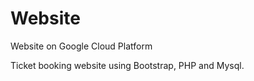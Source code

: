 # Website
Website on Google Cloud Platform

Ticket booking website using Bootstrap, PHP and Mysql. 
